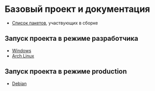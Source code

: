 # Базовый проект и документация
* [Список пакетов](docs/packages.md), участвующих в сборке 

## Запуск проекта в режиме разработчика
* [Windows](docs/develop/windows.md)
* [Arch Linux](docs/develop/arch.md)

## Запуск проекта в режиме production
* [Debian](docs/production/debian.md)